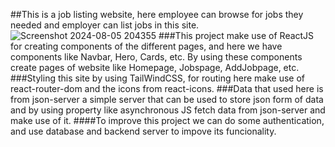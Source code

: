 ##This is a job listing website, here employee can browse for jobs they needed and employer can list jobs in this site.
![Screenshot 2024-08-05 204355](https://github.com/user-attachments/assets/3617e436-4277-4388-bdbf-22564f9f1dbe)
###This project make use of ReactJS for creating components of the different pages, and here we have components like Navbar, Hero, Cards, etc. By using these components create pages of website like Homepage, Jobspage, AddJobpage, etc.
###Styling this site by using TailWindCSS, for routing here make use of react-router-dom and the icons from react-icons.
###Data that used here is from json-server a simple server that can be used to store json form of data and by using property like asynchronous JS fetch data from json-server and make use of it.
####To improve this project we can do some authentication, and use database and backend server to impove its funcionality.

